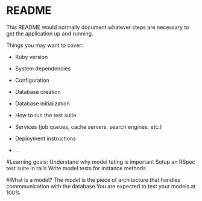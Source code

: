 # README

This README would normally document whatever steps are necessary to get the
application up and running.

Things you may want to cover:

* Ruby version

* System dependencies

* Configuration

* Database creation

* Database initialization

* How to run the test suite

* Services (job queues, cache servers, search engines, etc.)

* Deployment instructions

* ...



#Learning goals:
  Understand why model teting is important
  Setup an RSpec test suite in rails
  Write model tests for instance methods

#What is a model?
  The model is the piece of architecture that handles commmunication with the database
  You are expected to test your models at 100%
